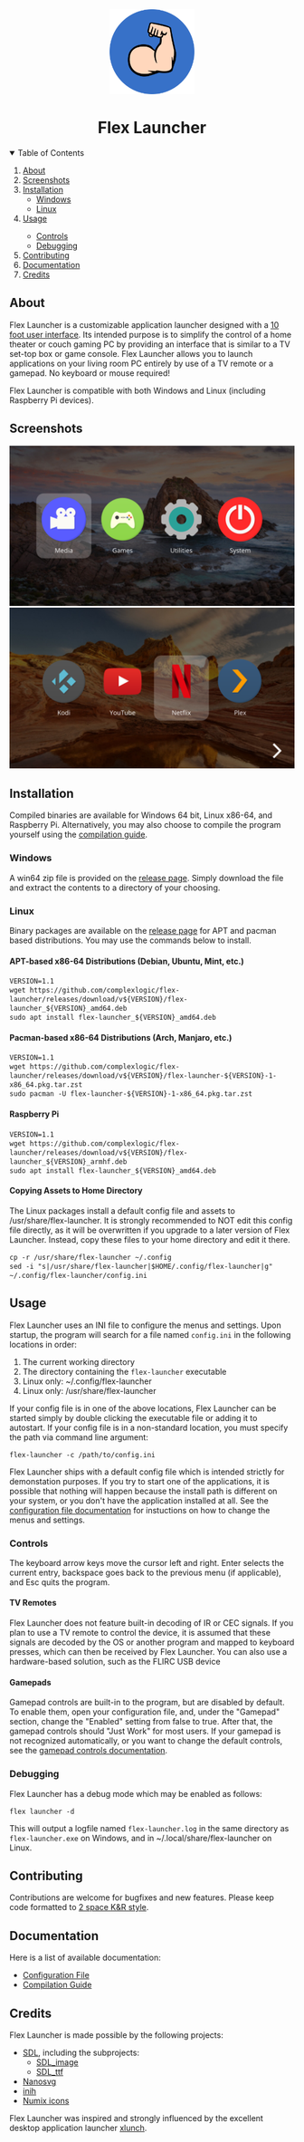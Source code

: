 <div align="center">
  <a>
    <img src="extra/flex-launcher.svg" alt="Logo" width="150" height="150">
  </a>


# Flex Launcher
</div>
<details open>
  <summary>Table of Contents</summary>
  <ol>
    <li>
      <a href="#about">About</a>
    </li>
    <li>
      <a href="#screenshots">Screenshots</a>
    </li>
    <li>
      <a href="#installation">Installation</a>
      <ul>
        <li><a href="#windows">Windows</a></li>
        <li><a href="#linux">Linux</a></li>
      </ul>
    </li>
    <li><a href="#usage">Usage</a></li>
      <ul>
        <li><a href="#controls">Controls</a></li>
        <li><a href="#debugging">Debugging</a></li>
      </ul>
    <li><a href="#contributing">Contributing</a></li>
    <li><a href="#documentation">Documentation</a></li>
    <li><a href="#credits">Credits</a></li>
  </ol>
</details>

## About
Flex Launcher is a customizable application launcher designed with a [10 foot user interface](https://en.wikipedia.org/wiki/10-foot_user_interface). Its intended purpose is to simplify the control of a home theater or couch gaming PC by providing an interface that is similar to a TV set-top box or game console. Flex Launcher allows you to launch applications on your living room PC entirely by use of a TV remote or a gamepad. No keyboard or mouse required!

Flex Launcher is compatible with both Windows and Linux (including Raspberry Pi devices).

## Screenshots
![Screenshot 1](extra/screenshots/screenshot1.png "Screenshot 1")
![Screenshot 1](extra/screenshots/screenshot2.png "Screenshot 2")

## Installation
Compiled binaries are available for Windows 64 bit, Linux x86-64, and Raspberry Pi. Alternatively, you may also choose to compile the program yourself using the [compilation guide](extra/docs/compilation_guide.md).

### Windows
A win64 zip file is provided on the [release page](https://github.com/complexlogic/flex-launcher/releases). Simply download the file and extract the contents to a directory of your choosing.

### Linux
Binary packages are available on the [release page](https://github.com/complexlogic/flex-launcher/releases) for APT and pacman based distributions. You may use the commands below to install.

#### APT-based x86-64 Distributions (Debian, Ubuntu, Mint, etc.)
```
VERSION=1.1
wget https://github.com/complexlogic/flex-launcher/releases/download/v${VERSION}/flex-launcher_${VERSION}_amd64.deb
sudo apt install flex-launcher_${VERSION}_amd64.deb
```
#### Pacman-based x86-64 Distributions (Arch, Manjaro, etc.)
```
VERSION=1.1
wget https://github.com/complexlogic/flex-launcher/releases/download/v${VERSION}/flex-launcher-${VERSION}-1-x86_64.pkg.tar.zst
sudo pacman -U flex-launcher-${VERSION}-1-x86_64.pkg.tar.zst
```
#### Raspberry Pi
```
VERSION=1.1
wget https://github.com/complexlogic/flex-launcher/releases/download/v${VERSION}/flex-launcher_${VERSION}_armhf.deb
sudo apt install flex-launcher_${VERSION}_amd64.deb
```
#### Copying Assets to Home Directory
The Linux packages install a default config file and assets to /usr/share/flex-launcher. It is strongly recommended to NOT edit this config file directly, as it will be overwritten if you upgrade to a later version of Flex Launcher. Instead, copy these files to your home directory and edit it there.
```
cp -r /usr/share/flex-launcher ~/.config
sed -i "s|/usr/share/flex-launcher|$HOME/.config/flex-launcher|g" ~/.config/flex-launcher/config.ini
```

## Usage
Flex Launcher uses an INI file to configure the menus and settings. Upon  startup, the program will search for a file named ```config.ini``` in the following locations in order:
1. The current working directory
2. The directory containing the ```flex-launcher``` executable
3. Linux only: ~/.config/flex-launcher
4. Linux only: /usr/share/flex-launcher

If your config file is in one of the above locations, Flex Launcher can be started simply by double clicking the executable file or adding it to autostart. If your config file is in a non-standard location, you must specify the path via command line argument:
```
flex-launcher -c /path/to/config.ini
```
Flex Launcher ships with a default config file which is intended strictly for demonstation purposes. If you try to start one of the applications, it is possible that nothing will happen because the install path is different on your system, or you don't have the application installed at all. See the [configuration file documentation](extra/docs/configuration.md) for instuctions on how to change the menus and settings.

### Controls
The keyboard arrow keys move the cursor left and right. Enter selects the current entry, backspace goes back to the previous menu (if applicable), and Esc quits the program. 

#### TV Remotes
Flex Launcher does not feature built-in decoding of IR or CEC signals. If you plan to use a TV remote to control the device, it is assumed that these signals are decoded by the OS or another program and mapped to keyboard presses, which can then be received by Flex Launcher. You can also use a hardware-based solution, such as the FLIRC USB device 

#### Gamepads
Gamepad controls are built-in to the program, but are disabled by default. To enable them, open your configuration file, and, under the "Gamepad" section, change the "Enabled" setting from false to true. After that, the gamepad controls should "Just Work" for most users. If your gamepad is not recognized automatically, or you want to change the default controls, see the [gamepad controls documentation](extra/docs/configuration.md#gamepad-controls).

### Debugging
Flex Launcher has a debug mode which may be enabled as follows:
```
flex launcher -d
```
This will output a logfile named ```flex-launcher.log``` in the same directory as ```flex-launcher.exe``` on Windows, and in ~/.local/share/flex-launcher on Linux. 

## Contributing
Contributions are welcome for bugfixes and new features. Please keep code formatted to [2 space K&R style](https://gist.github.com/jesseschalken/0f47a2b5a738ced9c845).

## Documentation
Here is a list of available documentation:
- [Configuration File](extra/docs/configuration.md)
- [Compilation Guide](extra/docs/compilation_guide.md)

## Credits
Flex Launcher is made possible by the following projects:
- [SDL](https://github.com/libsdl-org/SDL), including the subprojects:
  - [SDL_image](https://github.com/libsdl-org/SDL_image)
  - [SDL_ttf](https://github.com/libsdl-org/SDL_ttf)
- [Nanosvg](https://github.com/memononen/nanosvg)
- [inih](https://github.com/benhoyt/inih)
- [Numix icons](https://github.com/numixproject)

Flex Launcher was inspired and strongly influenced by the excellent desktop application launcher [xlunch](https://github.com/Tomas-M/xlunch).
